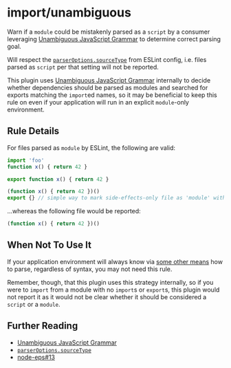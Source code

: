 # import/unambiguous

<!-- end auto-generated rule header -->

Warn if a `module` could be mistakenly parsed as a `script` by a consumer leveraging
[Unambiguous JavaScript Grammar] to determine correct parsing goal.

Will respect the [`parserOptions.sourceType`] from ESLint config, i.e. files parsed
as `script` per that setting will not be reported.

This plugin uses [Unambiguous JavaScript Grammar] internally to decide whether
dependencies should be parsed as modules and searched for exports matching the
`import`ed names, so it may be beneficial to keep this rule on even if your application
will run in an explicit `module`-only environment.

## Rule Details

For files parsed as `module` by ESLint, the following are valid:

```js
import 'foo'
function x() { return 42 }
```

```js
export function x() { return 42 }
```

```js
(function x() { return 42 })()
export {} // simple way to mark side-effects-only file as 'module' without any imports/exports
```

...whereas the following file would be reported:
```js
(function x() { return 42 })()
```

## When Not To Use It

If your application environment will always know via [some other means](https://github.com/nodejs/node-eps/issues/13)
how to parse, regardless of syntax, you may not need this rule.

Remember, though, that this plugin uses this strategy internally, so if you were
to `import` from a module with no `import`s or `export`s, this plugin would not
report it as it would not be clear whether it should be considered a `script` or
a `module`.

## Further Reading

- [Unambiguous JavaScript Grammar]
- [`parserOptions.sourceType`]
- [node-eps#13](https://github.com/nodejs/node-eps/issues/13)

[`parserOptions.sourceType`]: https://eslint.org/docs/user-guide/configuring#specifying-parser-options
[Unambiguous JavaScript Grammar]: https://github.com/nodejs/node-eps/blob/HEAD/002-es-modules.md#32-determining-if-source-is-an-es-module
